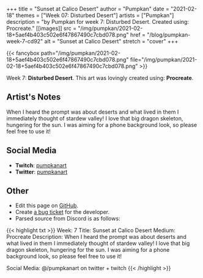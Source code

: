 +++
title =       "Sunset at Calico Desert"
author =      "Pumpkan"
date =        "2021-02-18"
themes =      ["Week 07: Disturbed Desert"]
artists =     ["Pumpkan"]
description = "by Pumpkan for week 7: Disturbed Desert. Created using: Procreate."
[[images]]
              src = "/img/pumpkan/2021-02-18+5aef4b403c502e6f47867490c7cbd078.png"
              href = "/blog/pumpkan-week-7-cd92"
              alt = "Sunset at Calico Desert"
              stretch = "cover"
+++


{{< fancybox path="/img/pumpkan/2021-02-18+5aef4b403c502e6f47867490c7cbd078.png" file="/img/pumpkan/2021-02-18+5aef4b403c502e6f47867490c7cbd078.png" >}}


Week 7: **Disturbed Desert**. This art was lovingly created using: **Procreate**.

## Artist's Notes

When I heard the prompt was about deserts and what lived in them I immediately thought of stardew valley! I love that big dragon skeleton, hungering for the sun. I was aiming for a phone background look, so please feel free to use it!

## Social Media

- **Twitch**: <a href='https://twitch.tv/pumpkanart' target='_blank'>pumpkanart</a>
- **Twitter**: <a href='https://twitter.com/pumpkanart' target='_blank'>pumpkanart</a>


## Other

- Edit this page on [GitHub](https://github.com/teaminkling/web-refresh/edit/main/blog/content/blog/pumpkan-week-7-cd92.md).
- Create [a bug ticket](https://github.com/teaminkling/web-refresh/issues/new?assignees=&labels=bug&template=problem-report.md&title=) for the developer.
- Parsed source from Discord is as follows:

{{< highlight txt >}}
Week: 7
Title:  Sunset at Calico Desert
Medium: Procreate 
Description: When I heard the prompt was about deserts and what lived in them I immediately thought of stardew valley! I love that big dragon skeleton, hungering for the sun. I was aiming for a phone background look, so please feel free to use it! 

Social Media: @/pumpkanart on twitter + twitch
{{< /highlight >}}